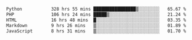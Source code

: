 <!--START_SECTION:waka-->

```txt
Python           328 hrs 55 mins ████████████████▒░░░░░░░░   65.67 %
PHP              106 hrs 24 mins █████▒░░░░░░░░░░░░░░░░░░░   21.24 %
HTML             16 hrs 48 mins  █░░░░░░░░░░░░░░░░░░░░░░░░   03.35 %
Markdown         9 hrs 26 mins   ▒░░░░░░░░░░░░░░░░░░░░░░░░   01.89 %
JavaScript       8 hrs 31 mins   ▒░░░░░░░░░░░░░░░░░░░░░░░░   01.70 %
```

<!--END_SECTION:waka-->
